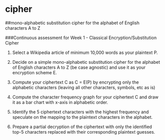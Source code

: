 # cipher
##mono-alphabetic substitution cipher for the alphabet of English characters A to Z 

###Continuous assessment for Week 1 - Classical Encryption/Substitution Cipher

1. Select a Wikipedia article of minimum 10,000 words as your plaintext P.

2. Decide on a simple mono-alphabetic substitution cipher for the alphabet of English characters A to Z (be case agnostic) and    use it as your encryption scheme E.

3. Compute your ciphertext C as C = E(P) by encrypting only the alphabetic characters (leaving all other characters, symbols,      etc as is)

4. Compute the character frequency graph for your ciphertext C and draw it as a bar chart with x-axis in alphabetic order.

5. Identify the 5 ciphertext characters with the highest frequency and speculate on the mapping to the plaintext characters in    the alphabet.

6. Prepare a partial decryption of the ciphertext with only the identified top-5 characters replaced with their corresponding      plaintext guesses.
